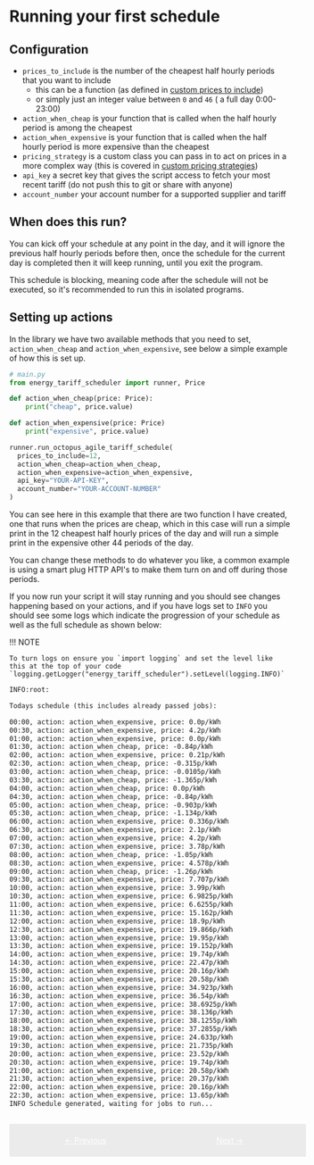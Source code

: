 # Running your first schedule

## Configuration

- `prices_to_include` is the number of the cheapest half hourly periods that you want to include
    * this can be a function (as defined in [custom prices to include](./custom-prices-to-include.md))
    * or simply just an integer value between `0` and `46` ( a full day 0:00-23:00)
- `action_when_cheap` is your function that is called when the half hourly period is among the cheapest
- `action_when_expensive` is your function that is called when the half hourly period is more expensive than the cheapest
- `pricing_strategy` is a custom class you can pass in to act on prices in a more complex way (this is covered in [custom pricing strategies](./custom-pricing-strategies.md))
- `api_key` a secret key that gives the script access to fetch your most recent tariff (do not push this to git or share with anyone)
- `account_number` your account number for a supported supplier and tariff

## When does this run?

You can kick off your schedule at any point in the day, and it will ignore the previous half hourly periods before then, once the schedule for the current day is completed then it will keep running, until you exit the program.

This schedule is blocking, meaning code after the schedule will not be executed, so it's recommended to run this in isolated programs.

## Setting up actions

In the library we have two available methods that you need to set, `action_when_cheap` and `action_when_expensive`, see below a simple example of how this is set up.

```python
# main.py
from energy_tariff_scheduler import runner, Price

def action_when_cheap(price: Price):
    print("cheap", price.value)

def action_when_expensive(price: Price)
    print("expensive", price.value)

runner.run_octopus_agile_tariff_schedule(
  prices_to_include=12,
  action_when_cheap=action_when_cheap,
  action_when_expensive=action_when_expensive,
  api_key="YOUR-API-KEY",
  account_number="YOUR-ACCOUNT-NUMBER"
)
```

You can see here in this example that there are two function I have created, one that runs when the prices are cheap, which in this case will run a simple print in the 12 cheapest half hourly prices of the day and will run a simple print in the expensive other 44 periods of the day.

You can change these methods to do whatever you like, a common example is using a smart plug HTTP API's to make them turn on and off during those periods.

If you now run your script it will stay running and you should see changes happening based on your actions, and if you have logs set to `INFO` you should see some logs which indicate the progression of your schedule as well as the full schedule as shown below:

!!! NOTE

    To turn logs on ensure you `import logging` and set the level like this at the top of your code `logging.getLogger("energy_tariff_scheduler").setLevel(logging.INFO)`


```txt
INFO:root:

Todays schedule (this includes already passed jobs):

00:00, action: action_when_expensive, price: 0.0p/kWh
00:30, action: action_when_expensive, price: 4.2p/kWh
01:00, action: action_when_expensive, price: 0.0p/kWh
01:30, action: action_when_cheap, price: -0.84p/kWh
02:00, action: action_when_expensive, price: 0.21p/kWh
02:30, action: action_when_cheap, price: -0.315p/kWh
03:00, action: action_when_cheap, price: -0.0105p/kWh
03:30, action: action_when_cheap, price: -1.365p/kWh
04:00, action: action_when_cheap, price: 0.0p/kWh
04:30, action: action_when_cheap, price: -0.84p/kWh
05:00, action: action_when_cheap, price: -0.903p/kWh
05:30, action: action_when_cheap, price: -1.134p/kWh
06:00, action: action_when_expensive, price: 0.336p/kWh
06:30, action: action_when_expensive, price: 2.1p/kWh
07:00, action: action_when_expensive, price: 4.2p/kWh
07:30, action: action_when_expensive, price: 3.78p/kWh
08:00, action: action_when_cheap, price: -1.05p/kWh
08:30, action: action_when_expensive, price: 4.578p/kWh
09:00, action: action_when_cheap, price: -1.26p/kWh
09:30, action: action_when_expensive, price: 7.707p/kWh
10:00, action: action_when_expensive, price: 3.99p/kWh
10:30, action: action_when_expensive, price: 6.9825p/kWh
11:00, action: action_when_expensive, price: 6.6255p/kWh
11:30, action: action_when_expensive, price: 15.162p/kWh
12:00, action: action_when_expensive, price: 18.9p/kWh
12:30, action: action_when_expensive, price: 19.866p/kWh
13:00, action: action_when_expensive, price: 19.95p/kWh
13:30, action: action_when_expensive, price: 19.152p/kWh
14:00, action: action_when_expensive, price: 19.74p/kWh
14:30, action: action_when_expensive, price: 22.47p/kWh
15:00, action: action_when_expensive, price: 20.16p/kWh
15:30, action: action_when_expensive, price: 20.58p/kWh
16:00, action: action_when_expensive, price: 34.923p/kWh
16:30, action: action_when_expensive, price: 36.54p/kWh
17:00, action: action_when_expensive, price: 38.6925p/kWh
17:30, action: action_when_expensive, price: 38.136p/kWh
18:00, action: action_when_expensive, price: 38.1255p/kWh
18:30, action: action_when_expensive, price: 37.2855p/kWh
19:00, action: action_when_expensive, price: 24.633p/kWh
19:30, action: action_when_expensive, price: 21.735p/kWh
20:00, action: action_when_expensive, price: 23.52p/kWh
20:30, action: action_when_expensive, price: 19.74p/kWh
21:00, action: action_when_expensive, price: 20.58p/kWh
21:30, action: action_when_expensive, price: 20.37p/kWh
22:00, action: action_when_expensive, price: 20.16p/kWh
22:30, action: action_when_expensive, price: 13.65p/kWh
INFO Schedule generated, waiting for jobs to run... 
```

<div style="display: flex; width: 100%; background: #ebebeb; padding: 1em; gap: 1em; border-radius: 0.2em; margin-top: 2em;">
    <a href="../installation" style="flex: 6; text-align: center; color: white; background: var(--md-typeset-a-color); padding: 0.5em 0em;">&larr; Previous</a>
    <a href="../custom-prices-to-include" style="flex: 6; text-align: center; color: white; background: var(--md-typeset-a-color); padding: 0.5em 0em;">Next &rarr;</a>
</div>
